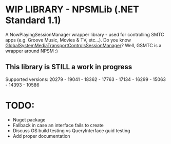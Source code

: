 # WIP LIBRARY - NPSMLib (.NET Standard 1.1)
A NowPlayingSessionManager wrapper library - used for controlling SMTC apps (e.g. Groove Music, Movies &amp; TV, etc...). Do you know [GlobalSystemMediaTransportControlsSessionManager](https://docs.microsoft.com/en-us/uwp/api/windows.media.control.globalsystemmediatransportcontrolssessionmanager)? Well, GSMTC is a wrapper around NPSM :)

## This library is STILL a work in progress
Supported versions: 20279 - 19041 - 18362 - 17763 - 17134 - 16299 - 15063 - 14393 - 10586

# TODO:
- Nuget package
- Fallback in case an interface fails to create
- Discuss OS build testing vs QueryInterface guid testing
- Add proper documentation